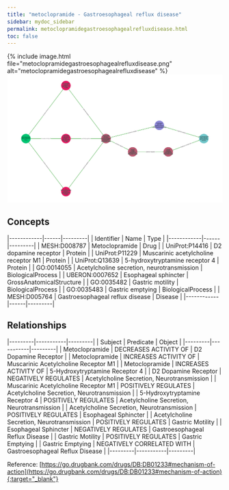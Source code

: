 ```yaml
---
title: "metoclopramide - Gastroesophageal reflux disease"
sidebar: mydoc_sidebar
permalink: metoclopramidegastroesophagealrefluxdisease.html
toc: false 
---
```


{% include image.html file="metoclopramidegastroesophagealrefluxdisease.png" alt="metoclopramidegastroesophagealrefluxdisease" %}![Path Visualization](/images/metoclopramidegastroesophagealrefluxdisease.png)

## Concepts

|------------|------|---------|
| Identifier | Name | Type    |
|------------|------|---------|
| MESH:D008787 | Metoclopramide | Drug |
| UniProt:P14416 | D2 dopamine receptor | Protein |
| UniProt:P11229 | Muscarinic acetylcholine receptor M1 | Protein |
| UniProt:Q13639 | 5-hydroxytryptamine receptor 4 | Protein |
| GO:0014055 | Acetylcholine secretion, neurotransmission | BiologicalProcess |
| UBERON:0007652 | Esophageal sphincter | GrossAnatomicalStructure |
| GO:0035482 | Gastric motility | BiologicalProcess |
| GO:0035483 | Gastric emptying | BiologicalProcess |
| MESH:D005764 | Gastroesophageal reflux disease | Disease |
|------------|------|---------|

## Relationships

|---------|-----------|---------|
| Subject | Predicate | Object  |
|---------|-----------|---------|
| Metoclopramide | DECREASES ACTIVITY OF | D2 Dopamine Receptor |
| Metoclopramide | INCREASES ACTIVITY OF | Muscarinic Acetylcholine Receptor M1 |
| Metoclopramide | INCREASES ACTIVITY OF | 5-Hydroxytryptamine Receptor 4 |
| D2 Dopamine Receptor | NEGATIVELY REGULATES | Acetylcholine Secretion, Neurotransmission |
| Muscarinic Acetylcholine Receptor M1 | POSITIVELY REGULATES | Acetylcholine Secretion, Neurotransmission |
| 5-Hydroxytryptamine Receptor 4 | POSITIVELY REGULATES | Acetylcholine Secretion, Neurotransmission |
| Acetylcholine Secretion, Neurotransmission | POSITIVELY REGULATES | Esophageal Sphincter |
| Acetylcholine Secretion, Neurotransmission | POSITIVELY REGULATES | Gastric Motility |
| Esophageal Sphincter | NEGATIVELY REGULATES | Gastroesophageal Reflux Disease |
| Gastric Motility | POSITIVELY REGULATES | Gastric Emptying |
| Gastric Emptying | NEGATIVELY CORRELATED WITH | Gastroesophageal Reflux Disease |
|---------|-----------|---------|

Reference: [https://go.drugbank.com/drugs/DB:DB01233#mechanism-of-action](https://go.drugbank.com/drugs/DB:DB01233#mechanism-of-action){:target="_blank"}